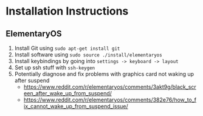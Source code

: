 # Installation Instructions

## ElementaryOS

1. Install Git using `sudo apt-get install git`
2. Install software using `sudo source ./install/elementaryos`
3. Install keybindings by going into `settings -> keyboard -> layout`
4. Set up ssh stuff with `ssh-keygen`
5. Potentially diagnose and fix problems with graphics card not waking up after
   suspend
   -  https://www.reddit.com/r/elementaryos/comments/3akt9g/black_screen_after_wake_up_from_suspend/
   -  https://www.reddit.com/r/elementaryos/comments/382e76/how_to_fix_cannot_wake_up_from_suspend_issue/

<!-- TODO figure out how tf to set up clipboard correctly -->
